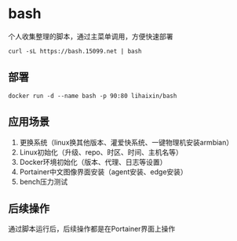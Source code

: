 # bash
个人收集整理的脚本，通过主菜单调用，方便快速部署

```
curl -sL https://bash.15099.net | bash
```

## 部署

```
docker run -d --name bash -p 90:80 lihaixin/bash
```

## 应用场景

1. 更换系统（linux换其他版本、灌爱快系统、一键物理机安装armbian）
2. Linux初始化（升级、repo、时区、时间、主机名等）
3. Docker环境初始化（版本、代理、日志等设置）
4. Portainer中文图像界面安装（agent安装、edge安装）
5. bench压力测试

## 后续操作

通过脚本运行后，后续操作都是在Portainer界面上操作

